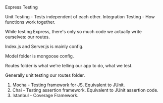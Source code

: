 Express Testing

Unit Testing - Tests independent of each other.
Integration Testing - How functions work together.

While testing Express, there's only so much code we actually write ourselves: our routes. 

Index.js and Server.js is mainly config.

Model folder is mongoose config.

Routes folder is what we're telling our app to do, what we test.

Generally unit testing our routes folder.

1) Mocha - Testing framework for JS. Equivalent to JUnit.
2) Chai - Testing assertion framework. Equivalent to JUnit assertion code.
3) Istanbul - Coverage Framework.